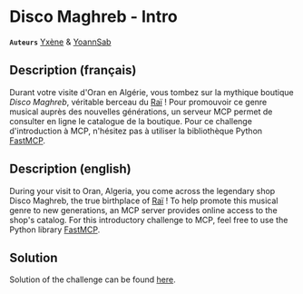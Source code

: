 # Disco Maghreb - Intro

**`Auteurs`** [Yxène](https://github.com/Yxene) & [YoannSab](https://github.com/YoannSab)

## Description (français)

Durant votre visite d'Oran en Algérie, vous tombez sur la mythique boutique *Disco Maghreb*, véritable berceau du [Raï](https://fr.wikipedia.org/wiki/Ra%C3%AF) ! Pour promouvoir ce genre musical auprès des nouvelles générations, un serveur MCP permet de consulter en ligne le catalogue de la boutique.
Pour ce challenge d'introduction à MCP, n'hésitez pas à utiliser la bibliothèque Python [FastMCP](https://gofastmcp.com/getting-started/welcome).

## Description (english)

During your visit to Oran, Algeria, you come across the legendary shop Disco Maghreb, the true birthplace of [Raï](https://en.wikipedia.org/wiki/Ra%C3%AF) ! To help promote this musical genre to new generations, an MCP server provides online access to the shop's catalog.
For this introductory challenge to MCP, feel free to use the Python library [FastMCP](https://gofastmcp.com/getting-started/welcome).

## Solution

Solution of the challenge can be found [here](solution/).
